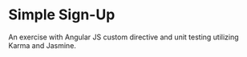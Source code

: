# Simple Sign-Up

An exercise with Angular JS custom directive and unit testing utilizing Karma and Jasmine.